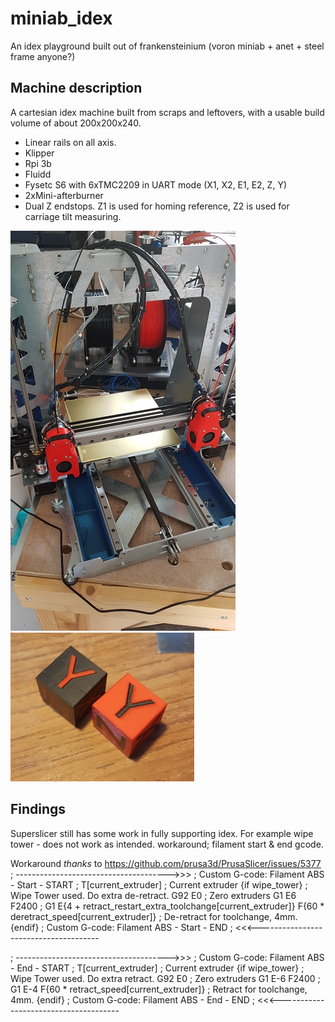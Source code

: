 # miniab_idex
An idex playground built out of frankensteinium (voron miniab + anet + steel frame anyone?)

## Machine description
A cartesian idex machine built from scraps and leftovers, with a usable build volume of about 200x200x240.
* Linear rails on all axis.
* Klipper 
* Rpi 3b
* Fluidd
* Fysetc S6 with 6xTMC2209 in UART mode (X1, X2, E1, E2, Z, Y)
* 2xMini-afterburner
* Dual Z endstops. Z1 is used for homing reference, Z2 is used for carriage tilt measuring.
 
![machine](20210725_151750.jpg)
![sample](20210725_212956.jpg)

## Findings
Superslicer still has some work in fully supporting idex. For example wipe tower - does not work as intended. 
workaround; filament start & end gcode. 

Workaround *thanks* to https://github.com/prusa3d/PrusaSlicer/issues/5377
;  -------------------------------------->>>
; Custom G-code: Filament ABS - Start - START
; T[current_extruder] ; Current extruder
{if wipe_tower}
; Wipe Tower used. Do extra de-retract.
G92 E0 ; Zero extruders
G1 E6 F2400
; G1 E{4 + retract_restart_extra_toolchange[current_extruder]} F{60 * deretract_speed[current_extruder]} ; De-retract for toolchange, 4mm.
{endif}
; Custom G-code: Filament ABS - Start - END
; <<<--------------------------------------

; -------------------------------------->>>
; Custom G-code: Filament ABS - End - START
; T[current_extruder] ; Current extruder
{if wipe_tower}
; Wipe Tower used. Do extra retract.
G92 E0 ; Zero extruders
G1 E-6 F2400
; G1 E-4 F{60 * retract_speed[current_extruder]} ; Retract for toolchange, 4mm.
{endif}
; Custom G-code: Filament ABS - End - END
; <<<--------------------------------------

